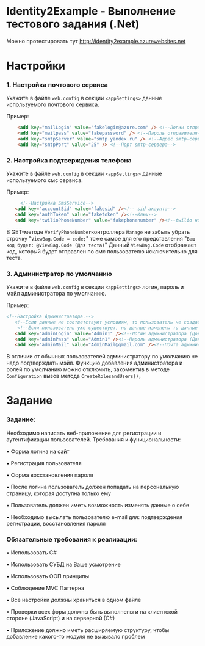 # Identity2Example - Выполнение тестового задания (.Net) 
Можно протестировать тут http://identity2example.azurewebsites.net

# Настройки
### 1. Настройка почтового сервиса

Укажите в файле `web.config` в секции `<appSettings>` данные используемого почтового сервиса.

 Пример:
 ```html
     <add key="mailLogin" value="fakelogin@azure.com" /> <!--Логин отправителя (мэйл)-->
     <add key="mailpass" value="fakepassword" /> <!--Пароль отправителя-->
     <add key="smtpServer" value="smtp.yandex.ru" /> <!--Адрес smtp-сервера-->
     <add key="smtpPort" value="25" /> <!--Порт smtp-сервера-->
```
### 2. Настройка подтверждения телефона

Укажите в файле `web.config` в секции `<appSettings>` данные используемого смс сервиса.

 Пример:
 ```html
      <!--Настройка SmsService-->
    <add key="accountSid" value="fakesid" /><!-- sid акаунта-->
    <add key="authToken" value="faketoken" /><!--Ключ-->
    <add key="twilioPhoneNumber" value="fakephonenumber" /><!--twilio номер-->
```
 В  GET-методе `VerifyPhoneNumber`контроллера `Manage` не забыть убрать строчку 
 "`ViewBag.Code = code;`" тоже самое для его представления "`Ваш код будет: @ViewBag.Code (Для теста)`"
 Данный `ViewBag.Code` отображает код, который будет отправлен по смс пользователю исключительно для теста.
### 3. Администратор по умолчанию

Укажите в файле `web.config` в секции `<appSettings>` логин, пароль и мэйл администратора по умолчанию.

 Пример:
 ```html
 <!--Настройка Администратора.-->
    <!--Если данные не соответствуют условиям, то пользователь не создаётся-->
     <!--Если пользователь уже существует, но данные изменены то данные старого пользователя изменяются-->
    <add key="adminLogin" value="Admin1" /><!--Логин администратора (Должен быть не менее 6 символов)-->
    <add key="adminPass" value="Admin1" /><!--Пароль администратора (Должен быть не менее  6 символов)-->
    <add key="adminMail" value="AdminMail@gmail.com" /><!--Почта администратора (Должна быть не менее  6 символов)-->
```
В отличии от обычных пользователей администратору по умолчанию не надо подтверждать мэйл.
Функцию добавления администратора и ролей по умолчанию можно отключить, закоментив в методе `Configuration` вызов метода  `CreateRolesandUsers();`

# Задание
### Задание: 
Необходимо написать веб-приложение для регистрации и аутентификации пользователей. Требования к функциональности: 

• Форма логина на сайт

 • Регистрация пользователя
 
 • Форма восстановления пароля
 
 • После логина пользователь должен попадать на персональную страницу, которая доступна только ему 
 
• Пользователь должен иметь возможность изменять данные о себе

 • Необходимо высылать пользователю e-mail для: подтверждения регистрации, восстановления пароля 
 
### Обязательные требования к реализации:  

• Использовать С#

 • Использовать СУБД на Ваше усмотрение
 
 • Использовать ООП принципы 
 
• Соблюдение MVC Паттерна

• Все настройки должны храниться в одном файле

 • Проверки всех форм должны быть выполнены и на клиентской стороне (JavaScript) и на серверной (С#) 
 
• Приложение должно иметь расширяемую структуру, чтобы добавление какого-то модуля не вызывало проблем
